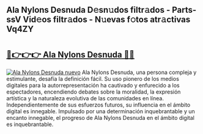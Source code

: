 ## Ala Nylons Desnuda D𝚎sn𝚞dos filtr𝚊dos - Parts-ssV Vid𝚎os filtr𝚊dos - N𝚞evas f𝚘tos atr𝚊ctivas Vq4ZY

# <h2><a href="http://mb84ov.tromn.icu/?c=Ala+Nylons+Desnuda">🔗👉👉👉 Ala Nylons Desnuda 🔗🔗</a></h2>

[![Ala Nylons Desnuda nuevo](https://i.imgur.com/pEAQMta.gif)](http://mb84ov.tromn.icu/?c=Ala+Nylons+Desnuda)
Ala Nylons Desnuda, una persona compleja y estimulante, desafía la definición fácil. Su uso pionero de los medios digitales para la autorrepresentación ha cautivado y enfurecido a los espectadores, encendiendo debates sobre la moralidad, la expresión artística y la naturaleza evolutiva de las comunidades en línea. Independientemente de sus esfuerzos futuros, su influencia en el ámbito digital es innegable. Impulsado por una determinación inquebrantable y un encanto innegable, el progreso de Ala Nylons Desnuda en el ámbito digital es inquebrantable.
